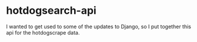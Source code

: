 # hotdogsearch-api

I wanted to get used to some of the updates to Django, so I put together this api for the hotdogscrape data.
